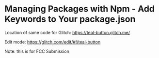 # Managing Packages with Npm - Add Keywords to Your package.json


Location of same code for Glitch: https://teal-button.glitch.me/

Edit mode: https://glitch.com/edit/#!/teal-button

Note: this is for FCC Submission
